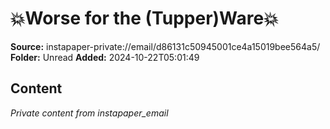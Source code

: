 # 💥Worse for the (Tupper)Ware💥

**Source:** instapaper-private://email/d86131c50945001ce4a15019bee564a5/
**Folder:** Unread
**Added:** 2024-10-22T05:01:49




## Content
*Private content from instapaper_email*
